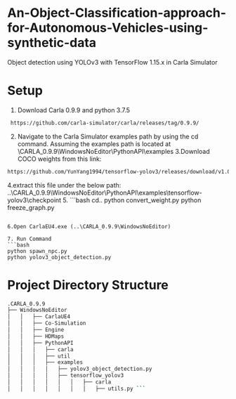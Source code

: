 # An-Object-Classification-approach-for-Autonomous-Vehicles-using-synthetic-data
Object detection using YOLOv3 with TensorFlow 1.15.x in Carla Simulator
# Setup
1. Download Carla 0.9.9 and python 3.7.5

```bash
 https://github.com/carla-simulator/carla/releases/tag/0.9.9/ 
 ``` 
 
2. Navigate to the Carla Simulator examples path by using the cd command. Assuming the examples path is located at 
\CARLA_0.9.9\WindowsNoEditor\PythonAPI\examples
3.Download COCO weights from this link:
```bash
https://github.com/YunYang1994/tensorflow-yolov3/releases/download/v1.0/yolov3_coco.tar.gz
```

4.extract this file under the below path:
 ..\CARLA_0.9.9\WindowsNoEditor\PythonAPI\examples\tensorflow-yolov3\checkpoint
5. ```bash
 cd..
python convert_weight.py
python freeze_graph.py
```

6.Open CarlaEU4.exe (..\CARLA_0.9.9\WindowsNoEditor)

7. Run Command
```bash
python spawn_npc.py
python yolov3_object_detection.py
```

# Project Directory Structure
```bash 
.CARLA_0.9.9            
├── WindowsNoEditor
│   │   ├── CarlaUE4
│   │   ├── Co-Simulation
│   │   ├── Engine
│   │   ├── HDMaps
│   │   ├── PythonAPI
│   │   │   ├── carla
│   │   │   ├── util
│   │   │   ├── examples
│   │   │   │ 	├── yolov3_object_detection.py
│   │   │   │ 	├── tensorflow_yolov3    
│   │   │   │ 	│   │  	├── carla
│   │   │   │ 	│   │	│   ├── utils.py ```           
